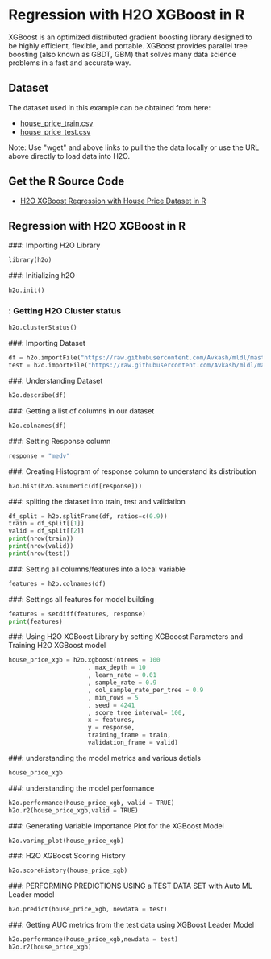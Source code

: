 # Regression with H2O XGBoost in R #

XGBoost is an optimized distributed gradient boosting library designed to be highly efficient, flexible, and portable. XGBoost provides parallel tree boosting (also known as GBDT, GBM) that solves many data science problems in a fast and accurate way.

## Dataset ##
The dataset used in this example can be obtained from here:
 - [house_price_train.csv](https://raw.githubusercontent.com/Avkash/mldl/master/data/house_price_train.csv)
 - [house_price_test.csv](https://raw.githubusercontent.com/Avkash/mldl/master/data/house_price_test.csv)

Note: Use "wget" and above links to pull the the data locally or use the URL above directly to load data into H2O.
  
## Get the R Source Code ##
  - [H2O XGBoost Regression with House Price Dataset in R ](https://github.com/Avkash/mldl/blob/master/code/R/H2O_XGBoost_Regression_HousePrice.R)
  
## Regression with H2O XGBoost in R ##

###: Importing H2O Library
```python
library(h2o)
```

###: Initializing h2O
```python
h2o.init()
```

### : Getting H2O Cluster status
```python
h2o.clusterStatus()
```

###: Importing Dataset
```python
df = h2o.importFile("https://raw.githubusercontent.com/Avkash/mldl/master/data/house_price_train.csv")
test = h2o.importFile("https://raw.githubusercontent.com/Avkash/mldl/master/data/house_price_test.csv")
```

###: Understanding Dataset
```python
h2o.describe(df)
```

###: Getting a list of columns in our dataset
```python
h2o.colnames(df)
```

###: Setting Response column
```python
response = "medv"
```

###: Creating Histogram of response column to understand its distribution
```python
h2o.hist(h2o.asnumeric(df[response]))
```

###: spliting the dataset into train, test and validation  
```python
df_split = h2o.splitFrame(df, ratios=c(0.9))
train = df_split[[1]]
valid = df_split[[2]]
print(nrow(train))
print(nrow(valid))
print(nrow(test))
```

###: Setting all columns/features into a local variable
```python
features = h2o.colnames(df)
```

###: Settings all features for model building
```python
features = setdiff(features, response)
print(features)
```

###: Using H2O XGBoost Library by setting XGBooost Parameters and Training H2O XGBoost model 
```python
house_price_xgb = h2o.xgboost(ntrees = 100
                      , max_depth = 10
                      , learn_rate = 0.01
                      , sample_rate = 0.9
                      , col_sample_rate_per_tree = 0.9
                      , min_rows = 5
                      , seed = 4241
                      , score_tree_interval= 100,
                      x = features, 
                      y = response, 
                      training_frame = train, 
                      validation_frame = valid)
```

###: understanding the model metrics and various detials
```python
house_price_xgb
```


###: understanding the model performance
```python
h2o.performance(house_price_xgb, valid = TRUE)
h2o.r2(house_price_xgb,valid = TRUE)
```

###: Generating Variable Importance Plot for the XGBoost Model
```python
h2o.varimp_plot(house_price_xgb)
```

###:  H2O XGBoost Scoring History
```python
h2o.scoreHistory(house_price_xgb)
```

###: PERFORMING PREDICTIONS USING a TEST DATA SET with Auto ML Leader model
```python
h2o.predict(house_price_xgb, newdata = test)
```

###: Getting AUC metrics from the test data using XGBoost Leader Model
```python
h2o.performance(house_price_xgb,newdata = test)
h2o.r2(house_price_xgb)
```


